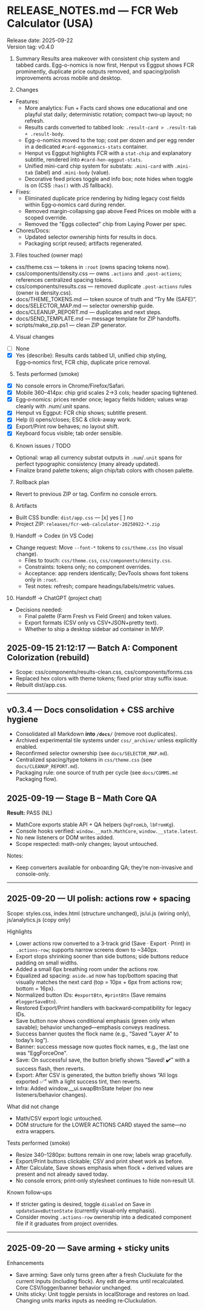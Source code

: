 <!-- markdownlint-disable MD029 -->

# RELEASE_NOTES.md — FCR Web Calculator (USA)

Release date: 2025-09-22  
Version tag: v0.4.0

1. Summary
   Results area makeover with consistent chip system and tabbed cards. Egg-o-nomics is now first, Henput vs Eggput shows FCR prominently, duplicate price outputs removed, and spacing/polish improvements across mobile and desktop.

2. Changes

- Features:
  - More analytics: Fun + Facts card shows one educational and one playful stat daily; deterministic rotation; compact two‑up layout; no refresh.
  - Results cards converted to tabbed look: `.result-card > .result-tab + .result-body`.
  - Egg-o-nomics moved to the top; cost per dozen and per egg render in a dedicated `#card-eggonomics-stats` container.
  - Henput vs Eggput highlights FCR with a `stat-chip` and explanatory subtitle, rendered into `#card-hen-eggput-stats`.
  - Unified mini-card chip system for substats: `.mini-card` with `.mini-tab` (label) and `.mini-body` (value).
  - Decorative feed prices toggle and info box; note hides when toggle is on (CSS `:has()` with JS fallback).
- Fixes:
  - Eliminated duplicate price rendering by hiding legacy cost fields within Egg‑o‑nomics card during render.
  - Removed margin-collapsing gap above Feed Prices on mobile with a scoped override.
  - Removed the "Eggs collected" chip from Laying Power per spec.
- Chores/Docs:
  - Updated selector ownership hints for results in docs.
  - Packaging script reused; artifacts regenerated.

3. Files touched (owner map)

- css/theme.css — tokens in `:root` (owns spacing tokens now).
- css/components/density.css — owns `.actions` and `.post-actions`; references centralized spacing tokens.
- css/components/results.css — removed duplicate `.post-actions` rules (owner is density.css).
- docs/THEME_TOKENS.md — token source of truth and “Try Me (SAFE)”.
- docs/SELECTOR_MAP.md — selector ownership guide.
- docs/CLEANUP_REPORT.md — duplicates and next steps.
- docs/SEND_TEMPLATE.md — message template for ZIP handoffs.
- scripts/make_zip.ps1 — clean ZIP generator.

4. Visual changes

- [ ] None
- [x] Yes (describe): Results cards tabbed UI, unified chip styling, Egg‑o‑nomics first, FCR chip, duplicate price removal.

5. Tests performed (smoke)

- [x] No console errors in Chrome/Firefox/Safari.
- [x] Mobile 360–414px: chip grid scales 2→3 cols; header spacing tightened.
- [x] Egg‑o‑nomics: prices render once; legacy fields hidden; values wrap cleanly with .num/.unit spans.
- [x] Henput vs Eggput: FCR chip shows; subtitle present.
- [x] Help (i) opens/closes; ESC & click-away work.
- [x] Export/Print row behaves; no layout shift.
- [x] Keyboard focus visible; tab order sensible.

6. Known issues / TODO

- Optional: wrap all currency substat outputs in `.num`/`.unit` spans for perfect typographic consistency (many already updated).
- Finalize brand palette tokens; align chip/tab colors with chosen palette.

7. Rollback plan

- Revert to previous ZIP or tag. Confirm no console errors.

8. Artifacts

- Built CSS bundle: `dist/app.css` — [x] yes [ ] no
- Project ZIP: `releases/fcr-web-calculator-20250922-*.zip`

9. Handoff → Codex (in VS Code)

- Change request: Move `--font-*` tokens to `css/theme.css` (no visual change).
  - Files to touch: `css/theme.css`, `css/components/density.css`.
  - Constraints: tokens only; no component overrides.
  - Acceptance: app renders identically; DevTools shows font tokens only in `:root`.
  - Test notes: refresh; compare headings/labels/metric values.

10. Handoff → ChatGPT (project chat)

- Decisions needed:
  - Final palette (Farm Fresh vs Field Green) and token values.
  - Export formats (CSV only vs CSV+JSON+pretty text).
  - Whether to ship a desktop sidebar ad container in MVP.

## 2025-09-15 21:12:17 — Batch A: Component Colorization (rebuild)

- Scope: css/components/results-clean.css, css/components/forms.css
- Replaced hex colors with theme tokens; fixed prior stray suffix issue.
- Rebuilt dist/app.css.

---

## v0.3.4 — Docs consolidation + CSS archive hygiene

- Consolidated all Markdown **into `/docs/`** (remove root duplicates).
- Archived experimental tile systems under `css/_archive/` unless explicitly enabled.
- Reconfirmed selector ownership (see `docs/SELECTOR_MAP.md`).
- Centralized spacing/type tokens in `css/theme.css` (see `docs/CLEANUP_REPORT.md`).
- Packaging rule: one source of truth per cycle (see `docs/COMMS.md` Packaging flow).

## 2025-09-19 — Stage B – Math Core QA

**Result:** PASS (NL)

- MathCore exports stable API + QA helpers (`kgFromLb`, `lbFromKg`).
- Console hooks verified: `window.__math.MathCore`, `window.__state.latest`.
- No new listeners or DOM writes added.
- Scope respected: math-only changes; layout untouched.

Notes:

- Keep converters available for onboarding QA; they’re non-invasive and console-only.

---

## 2025-09-20 — UI polish: actions row + spacing

Scope: styles.css, index.html (structure unchanged), js/ui.js (wiring only), js/analytics.js (copy only)

Highlights

- Lower actions row converted to a 3‑track grid (Save · Export · Print) in `.actions-row`; supports narrow screens down to ~340px.
- Export stops shrinking sooner than side buttons; side buttons reduce padding on small widths.
- Added a small 6px breathing room under the actions row.
- Equalized ad spacing: `aside.ad` now has top/bottom spacing that visually matches the next card (top = 10px + 6px from actions row; bottom = 16px).
- Normalized button IDs: `#exportBtn`, `#printBtn` (Save remains `#loggerSaveBtn`).
- Restored Export/Print handlers with backward‑compatibility for legacy IDs.
- Save button now shows conditional emphasis (green only when savable); behavior unchanged—emphasis conveys readiness.
- Success banner quotes the flock name (e.g., “Saved \"Layer A\" to today’s log”).
- Banner: success message now quotes flock names, e.g., the last one was "EggForceOne".
- Save: On successful save, the button briefly shows “Saved! ✔️” with a success flash, then reverts.
- Export: After CSV is generated, the button briefly shows “All logs exported ✅” with a light success tint, then reverts.
- Infra: Added window.\_\_ui.swapBtnState helper (no new listeners/behavior changes).

What did not change

- Math/CSV export logic untouched.
- DOM structure for the LOWER ACTIONS CARD stayed the same—no extra wrappers.

Tests performed (smoke)

- Resize 340–1280px: buttons remain in one row; labels wrap gracefully.
- Export/Print buttons clickable; CSV and print sheet work as before.
- After Calculate, Save shows emphasis when flock + derived values are present and not already saved today.
- No console errors; print‑only stylesheet continues to hide non‑result UI.

Known follow‑ups

- If stricter gating is desired, toggle `disabled` on Save in `updateSaveButtonState` (currently visual‑only emphasis).
- Consider moving `.actions-row` ownership into a dedicated component file if it graduates from project overrides.

---

## 2025-09-20 — Save arming + sticky units

Enhancements

- Save arming: Save only turns green after a fresh Cluckulate for the current inputs (including flock). Any edit de‑arms until recalculated. Core CSV/logger/banner behavior unchanged.
- Units sticky: Unit toggle persists in localStorage and restores on load. Changing units marks inputs as needing re‑Cluckulation.
